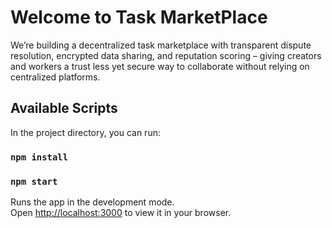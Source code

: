 # Welcome to Task MarketPlace 
We’re building a decentralized task marketplace with transparent dispute resolution, encrypted data sharing, and reputation scoring – giving creators and workers a trust less yet secure way to collaborate without relying on centralized platforms.



## Available Scripts

In the project directory, you can run:

### `npm install`

### `npm start`

Runs the app in the development mode.\
Open [http://localhost:3000](http://localhost:3000) to view it in your browser.




